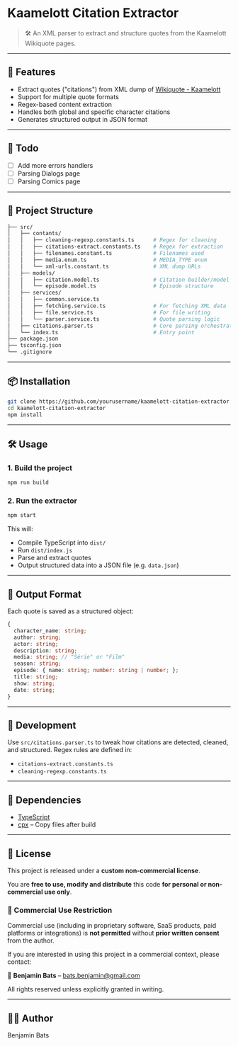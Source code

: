# Kaamelott Citation Extractor

> 🛠️ An XML parser to extract and structure quotes from the Kaamelott Wikiquote pages.

---

## 🚀 Features

* Extract quotes ("citations") from XML dump of [Wikiquote - Kaamelott](https://fr.wikiquote.org/wiki/Kaamelott)
* Support for multiple quote formats
* Regex-based content extraction
* Handles both global and specific character citations
* Generates structured output in JSON format

---

## 🚀 Todo

* [ ] Add more errors handlers
* [ ] Parsing Dialogs page
* [ ] Parsing Comics page

---

## 📁 Project Structure

```bash
├── src/
│   ├── contants/
│   │   ├── cleaning-regexp.constants.ts      # Regex for cleaning
│   │   ├── citations-extract.constants.ts    # Regex for extraction
│   │   ├── filenames.constant.ts             # Filenames used
│   │   ├── media.enum.ts                     # MEDIA_TYPE enum
│   │   └── xml-urls.constant.ts              # XML dump URLs
│   ├── models/
│   │   ├── citation.model.ts                 # Citation builder/model
│   │   └── episode.model.ts                  # Episode structure
│   ├── services/
│   │   ├── common.service.ts
│   │   ├── fetching.service.ts               # For fetching XML data
│   │   ├── file.service.ts                   # For file writing
│   │   └── parser.service.ts                 # Quote parsing logic
│   ├── citations.parser.ts                   # Core parsing orchestration
│   └── index.ts                              # Entry point
├── package.json
├── tsconfig.json
└── .gitignore
```

---

## 📦 Installation

```bash
git clone https://github.com/yourusername/kaamelott-citation-extractor.git
cd kaamelott-citation-extractor
npm install
```

---

## 🛠️ Usage

### 1. Build the project

```bash
npm run build
```

### 2. Run the extractor

```bash
npm start
```

This will:

* Compile TypeScript into `dist/`
* Run `dist/index.js`
* Parse and extract quotes
* Output structured data into a JSON file (e.g. `data.json`)

---

## 📑 Output Format

Each quote is saved as a structured object:

```ts
{
  character_name: string;
  author: string;
  actor: string;
  description: string;
  media: string; // "Série" or "Film"
  season: string;
  episode: { name: string; number: string | number; };
  title: string;
  show: string;
  date: string;
}
```

---

## 🧪 Development

Use `src/citations.parser.ts` to tweak how citations are detected, cleaned, and structured. Regex rules are defined in:

* `citations-extract.constants.ts`
* `cleaning-regexp.constants.ts`

---

## 🧩 Dependencies

* [TypeScript](https://www.typescriptlang.org/)
* [cpx](https://www.npmjs.com/package/cpx) – Copy files after build

---

## 📄 License

This project is released under a **custom non-commercial license**.

You are **free to use, modify and distribute** this code **for personal or non-commercial use only**.

### 🚫 Commercial Use Restriction

Commercial use (including in proprietary software, SaaS products, paid platforms or integrations) is **not permitted** without **prior written consent** from the author.

If you are interested in using this project in a commercial context, please contact:

📧 **Benjamin Bats** – [bats.benjamin@gmail.com](mailto:bats.benjamin@gmail.com)

All rights reserved unless explicitly granted in writing.

---

## 🧙‍♂️ Author

Benjamin Bats
